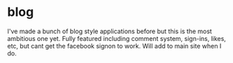 # blog

I've made a bunch of blog style applications before but this is the most ambitious one yet. Fully featured including comment system, sign-ins, likes, 
etc, but cant get the facebook signon to work. Will add to main site when I do.
